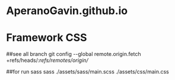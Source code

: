 # AperanoGavin.github.io

<h1>Framework CSS</h1>

##see all branch 
git config --global remote.origin.fetch +refs/heads/*:refs/remotes/origin/*

##for run sass
sass ./assets/sass/main.scss  ./assets/css/main.css